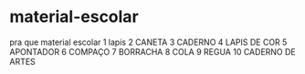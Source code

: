 # material-escolar
pra que material escolar
1 lapis
2 CANETA
3 CADERNO
4 LAPIS DE COR 
5 APONTADOR
6 COMPAÇO
7 BORRACHA
8 COLA
9 REGUA
10 CADERNO DE ARTES 
